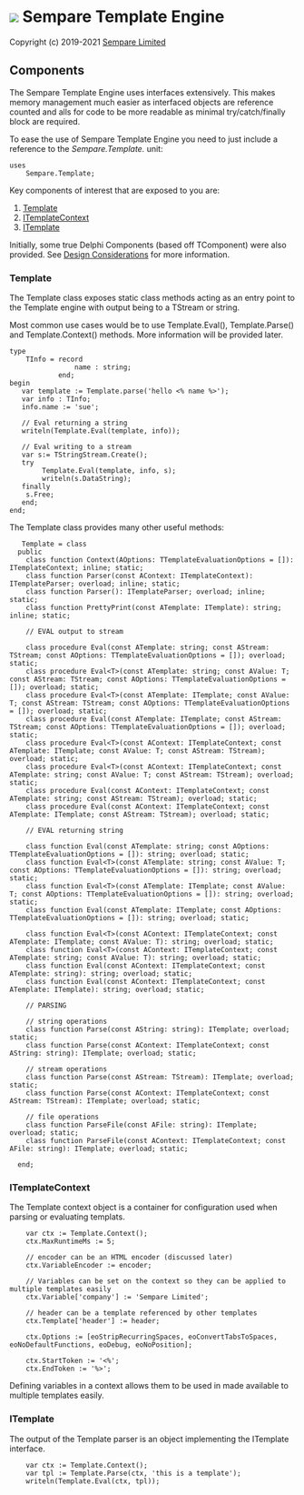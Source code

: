 # ![](../images/sempare-logo-45px.png) Sempare Template Engine

Copyright (c) 2019-2021 [Sempare Limited](http://www.sempare.ltd)

## Components

The Sempare Template Engine uses interfaces extensively. This makes memory management much easier as interfaced objects are reference counted and alls for code to be more readable as minimal try/catch/finally block are required.

To ease the use of Sempare Template Engine you need to just include a reference to the _Sempare.Template._ unit:
```
uses
    Sempare.Template;
```

Key components of interest that are exposed to you are:
1. [Template](#Template)
2. [ITemplateContext](#ITemplateContext)
3. [ITemplate](#ITemplate)

Initially, some true Delphi Components (based off TComponent) were also provided. See [Design Considerations](./design-considerations.md) for more information.


### Template

The Template class exposes static class methods acting as an entry point to the Template engine with output being to a TStream or string.

Most common use cases would be to use Template.Eval(), Template.Parse() and Template.Context() methods. More information will be provided later.

```
type
    TInfo = record 
                name : string;
            end;
begin
   var template := Template.parse('hello <% name %>');
   var info : TInfo;
   info.name := 'sue';

   // Eval returning a string
   writeln(Template.Eval(template, info));

   // Eval writing to a stream
   var s:= TStringStream.Create();
   try
   	    Template.Eval(template, info, s);
        writeln(s.DataString);
   finally
	s.Free;
   end;
end;
```
The Template class provides many other useful methods:
```
   Template = class
  public
    class function Context(AOptions: TTemplateEvaluationOptions = []): ITemplateContext; inline; static;
    class function Parser(const AContext: ITemplateContext): ITemplateParser; overload; inline; static;
    class function Parser(): ITemplateParser; overload; inline; static;
    class function PrettyPrint(const ATemplate: ITemplate): string; inline; static;

    // EVAL output to stream

    class procedure Eval(const ATemplate: string; const AStream: TStream; const AOptions: TTemplateEvaluationOptions = []); overload; static;
    class procedure Eval<T>(const ATemplate: string; const AValue: T; const AStream: TStream; const AOptions: TTemplateEvaluationOptions = []); overload; static;
    class procedure Eval<T>(const ATemplate: ITemplate; const AValue: T; const AStream: TStream; const AOptions: TTemplateEvaluationOptions = []); overload; static;
    class procedure Eval(const ATemplate: ITemplate; const AStream: TStream; const AOptions: TTemplateEvaluationOptions = []); overload; static;
    class procedure Eval<T>(const AContext: ITemplateContext; const ATemplate: ITemplate; const AValue: T; const AStream: TStream); overload; static;
    class procedure Eval<T>(const AContext: ITemplateContext; const ATemplate: string; const AValue: T; const AStream: TStream); overload; static;
    class procedure Eval(const AContext: ITemplateContext; const ATemplate: string; const AStream: TStream); overload; static;
    class procedure Eval(const AContext: ITemplateContext; const ATemplate: ITemplate; const AStream: TStream); overload; static;

    // EVAL returning string

    class function Eval(const ATemplate: string; const AOptions: TTemplateEvaluationOptions = []): string; overload; static;
    class function Eval<T>(const ATemplate: string; const AValue: T; const AOptions: TTemplateEvaluationOptions = []): string; overload; static;
    class function Eval<T>(const ATemplate: ITemplate; const AValue: T; const AOptions: TTemplateEvaluationOptions = []): string; overload; static;
    class function Eval(const ATemplate: ITemplate; const AOptions: TTemplateEvaluationOptions = []): string; overload; static;

    class function Eval<T>(const AContext: ITemplateContext; const ATemplate: ITemplate; const AValue: T): string; overload; static;
    class function Eval<T>(const AContext: ITemplateContext; const ATemplate: string; const AValue: T): string; overload; static;
    class function Eval(const AContext: ITemplateContext; const ATemplate: string): string; overload; static;
    class function Eval(const AContext: ITemplateContext; const ATemplate: ITemplate): string; overload; static;

    // PARSING

    // string operations
    class function Parse(const AString: string): ITemplate; overload; static;
    class function Parse(const AContext: ITemplateContext; const AString: string): ITemplate; overload; static;

    // stream operations
    class function Parse(const AStream: TStream): ITemplate; overload; static;
    class function Parse(const AContext: ITemplateContext; const AStream: TStream): ITemplate; overload; static;

    // file operations
    class function ParseFile(const AFile: string): ITemplate; overload; static;
    class function ParseFile(const AContext: ITemplateContext; const AFile: string): ITemplate; overload; static;

  end;

```
### ITemplateContext

The Template context object is a container for configuration used when parsing or evaluating templats.
```
    var ctx := Template.Context();
    ctx.MaxRuntimeMs := 5;
    
    // encoder can be an HTML encoder (discussed later)
    ctx.VariableEncoder := encoder;   
    
    // Variables can be set on the context so they can be applied to multiple templates easily
    ctx.Variable['company'] := 'Sempare Limited';
    
    // header can be a template referenced by other templates
    ctx.Template['header'] := header; 
    
    ctx.Options := [eoStripRecurringSpaces, eoConvertTabsToSpaces, eoNoDefaultFunctions, eoDebug, eoNoPosition];

    ctx.StartToken := '<%';
    ctx.EndToken := '%>';
```

Defining variables in a context allows them to be used in made available to multiple templates easily.

### ITemplate

The output of the Template parser is an object implementing the ITemplate interface.
```
    var ctx := Template.Context();
    var tpl := Template.Parse(ctx, 'this is a template'); 
    writeln(Template.Eval(ctx, tpl));
```

